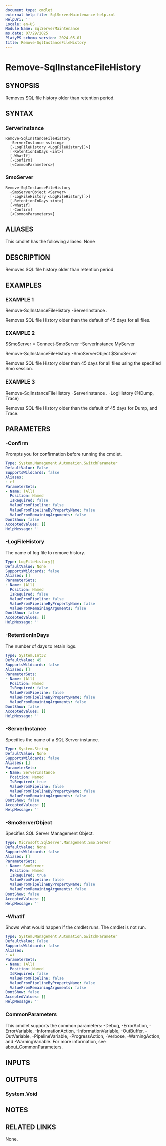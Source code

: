 ```yaml
---
document type: cmdlet
external help file: SqlServerMaintenance-help.xml
HelpUri: ''
Locale: en-US
Module Name: SqlServerMaintenance
ms.date: 07/29/2025
PlatyPS schema version: 2024-05-01
title: Remove-SqlInstanceFileHistory
---
```


# Remove-SqlInstanceFileHistory

## SYNOPSIS

Removes SQL file history older than retention period.

## SYNTAX

### ServerInstance

```
Remove-SqlInstanceFileHistory
  -ServerInstance <string>
  [-LogFileHistory <LogFileHistory[]>]
  [-RetentionInDays <int>]
  [-WhatIf]
  [-Confirm]
  [<CommonParameters>]
```

### SmoServer

```
Remove-SqlInstanceFileHistory
  -SmoServerObject <Server>
  [-LogFileHistory <LogFileHistory[]>]
  [-RetentionInDays <int>]
  [-WhatIf]
  [-Confirm]
  [<CommonParameters>]
```

## ALIASES

This cmdlet has the following aliases:
  None

## DESCRIPTION

Removes SQL file history older than retention period.

## EXAMPLES

### EXAMPLE 1

Remove-SqlInstanceFileHistory -ServerInstance .

Removes SQL file History older than the default of 45 days for all files.

### EXAMPLE 2

$SmoServer = Connect-SmoServer -ServerInstance MyServer

Remove-SqlInstanceFileHistory -SmoServerObject $SmoServer

Removes SQL file History older than 45 days for all files using the specified Smo session.

### EXAMPLE 3

Remove-SqlInstanceFileHistory -ServerInstance . -LogHistory @(Dump, Trace)

Removes SQL file History older than the default of 45 days for Dump, and Trace.

## PARAMETERS

### -Confirm

Prompts you for confirmation before running the cmdlet.

```yaml
Type: System.Management.Automation.SwitchParameter
DefaultValue: False
SupportsWildcards: false
Aliases:
- cf
ParameterSets:
- Name: (All)
  Position: Named
  IsRequired: false
  ValueFromPipeline: false
  ValueFromPipelineByPropertyName: false
  ValueFromRemainingArguments: false
DontShow: false
AcceptedValues: []
HelpMessage: ''
```

### -LogFileHistory

The name of log file to remove history.

```yaml
Type: LogFileHistory[]
DefaultValue: None
SupportsWildcards: false
Aliases: []
ParameterSets:
- Name: (All)
  Position: Named
  IsRequired: false
  ValueFromPipeline: false
  ValueFromPipelineByPropertyName: false
  ValueFromRemainingArguments: false
DontShow: false
AcceptedValues: []
HelpMessage: ''
```

### -RetentionInDays

The number of days to retain logs.

```yaml
Type: System.Int32
DefaultValue: 45
SupportsWildcards: false
Aliases: []
ParameterSets:
- Name: (All)
  Position: Named
  IsRequired: false
  ValueFromPipeline: false
  ValueFromPipelineByPropertyName: false
  ValueFromRemainingArguments: false
DontShow: false
AcceptedValues: []
HelpMessage: ''
```

### -ServerInstance

Specifies the name of a SQL Server instance.

```yaml
Type: System.String
DefaultValue: None
SupportsWildcards: false
Aliases: []
ParameterSets:
- Name: ServerInstance
  Position: Named
  IsRequired: true
  ValueFromPipeline: false
  ValueFromPipelineByPropertyName: false
  ValueFromRemainingArguments: false
DontShow: false
AcceptedValues: []
HelpMessage: ''
```

### -SmoServerObject

Specifies SQL Server Management Object.

```yaml
Type: Microsoft.SqlServer.Management.Smo.Server
DefaultValue: None
SupportsWildcards: false
Aliases: []
ParameterSets:
- Name: SmoServer
  Position: Named
  IsRequired: true
  ValueFromPipeline: false
  ValueFromPipelineByPropertyName: false
  ValueFromRemainingArguments: false
DontShow: false
AcceptedValues: []
HelpMessage: ''
```

### -WhatIf

Shows what would happen if the cmdlet runs.
The cmdlet is not run.

```yaml
Type: System.Management.Automation.SwitchParameter
DefaultValue: False
SupportsWildcards: false
Aliases:
- wi
ParameterSets:
- Name: (All)
  Position: Named
  IsRequired: false
  ValueFromPipeline: false
  ValueFromPipelineByPropertyName: false
  ValueFromRemainingArguments: false
DontShow: false
AcceptedValues: []
HelpMessage: ''
```

### CommonParameters

This cmdlet supports the common parameters: -Debug, -ErrorAction, -ErrorVariable,
-InformationAction, -InformationVariable, -OutBuffer, -OutVariable, -PipelineVariable,
-ProgressAction, -Verbose, -WarningAction, and -WarningVariable. For more information, see
[about_CommonParameters](https://go.microsoft.com/fwlink/?LinkID=113216).

## INPUTS

## OUTPUTS

### System.Void



## NOTES




## RELATED LINKS

None.

